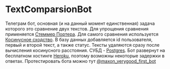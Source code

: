 # TextComparsionBot

Телеграм бот, основная (и на данный момент единственная) задача которого это сравнение двух текстов. 
Для упрощения сравнения применяется [Стеммер Портера](https://ru.wikipedia.org/wiki/Стеммер_Портера).
Для самого сравнения используется [Косинусное сходство](https://ru.wikipedia.org/wiki/Векторная_модель).
В базу данных добавляется id пользователя, первый и второй текст, а также статус. Тексты удаляются сразу после вычисления косинусного расстояния. СУБД - [Postgres](https://www.postgresql.org/).
Бот развернут на бесплатном хостинге [Heroku](https://www.heroku.com), поэтому возможны некоторые задержки в ответах.
Протестировать бота можно тут [@maxon_verygood_first_bot](https://teleg.run/maxon_verygood_first_bot)
